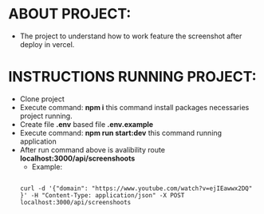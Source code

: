 ABOUT PROJECT:
===============
- The project to understand how to work feature the screenshot after deploy in vercel.

INSTRUCTIONS RUNNING PROJECT:
=============================
- Clone project
- Execute command: **npm i** this command install packages necessaries project running.
- Create file **.env** based file **.env.example**
- Execute command: **npm run start:dev** this command running application
- After run command above is avalibility route **localhost:3000/api/screenshoots**
    - Example: 
    ```

    curl -d '{"domain": "https://www.youtube.com/watch?v=ejIEawwx2DQ" }' -H "Content-Type: application/json" -X POST localhost:3000/api/screenshoots

    ```    
